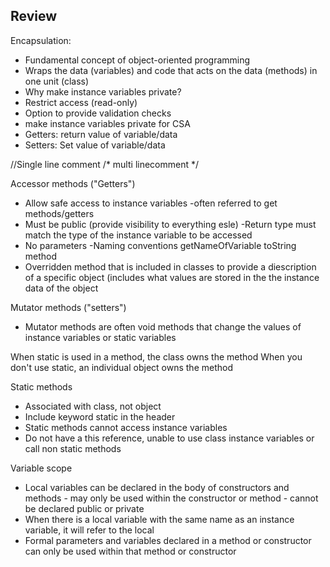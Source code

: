 ## Review

Encapsulation:
- Fundamental concept of object-oriented programming
- Wraps the data (variables) and code that acts on the data (methods) in one unit (class)
- Why make instance variables private?
- Restrict access (read-only)
- Option to provide validation checks
- make instance variables private for CSA
- Getters: return value of variable/data
- Setters: Set value of variable/data

//Single line comment
/* multi linecomment */

Accessor methods ("Getters")
- Allow safe access to instance variables
  -often referred to get methods/getters
- Must be public (provide visibility to everything esle)
  -Return type must match the type of the instance variable to be accessed
- No parameters
  -Naming conventions getNameOfVariable
  toString method
- Overridden method that is included in classes to provide a diescription of a specific object (includes what values are stored in the the instance data of the object

Mutator methods ("setters")
- Mutator methods are often void methods that change the values of instance variables or static variables

When static is used in a method, the class owns the method
When you don't use static, an individual object owns the method

Static methods
- Associated with class, not object
- Include keyword static in the header
- Static methods cannot access instance variables
- Do not have a this reference, unable to use class instance variables or call non static methods

Variable scope
- Local variables can be declared in the body of constructors and methods - may only be used within the constructor or method - cannot be declared public or private
- When there is a local variable with the same name as an instance variable, it will refer to the local
- Formal parameters and variables declared in a method or constructor can only be used within that method or constructor
